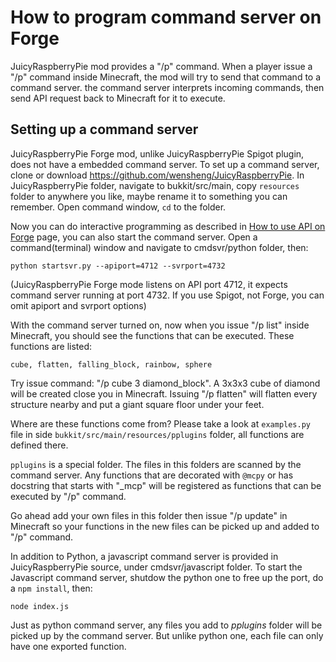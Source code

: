 # How to program command server on Forge
JuicyRaspberryPie mod provides a "/p" command. When a player issue a "/p" command inside Minecraft, the mod will try to send that command to a command server.   the command server interprets incoming commands, then send API request back to Minecraft for it to execute.

## Setting up a command server
JuicyRaspberryPie Forge mod, unlike JuicyRaspberryPie Spigot plugin, does not have a embedded command server. To set up a command server, clone or download https://github.com/wensheng/JuicyRaspberryPie. In JuicyRaspberryPie folder, navigate to bukkit/src/main, copy `resources` folder to anywhere you like, maybe rename it to something you can remember.  Open command window, `cd` to the folder.

Now you can do interactive programming as described in [How to use API on Forge](using-api-forge.md) page, you can also start the command server. Open a command(terminal) window and navigate to cmdsvr/python folder, then:

    python startsvr.py --apiport=4712 --svrport=4732

(JuicyRaspberryPie Forge mode listens on API port 4712, it expects command server running at port 4732.  If you use Spigot, not Forge, you can omit apiport and svrport options)

With the command server turned on, now when you issue "/p list" inside Minecraft, you should see the functions that can be executed.  These functions are listed:

```
cube, flatten, falling_block, rainbow, sphere
```

Try issue command: "/p cube 3 diamond_block".  A 3x3x3 cube of diamond will be created close you in Minecraft.  Issuing "/p flatten" will flatten every structure nearby and put a giant square floor under your feet.

Where are these functions come from?  Please take a look at `examples.py` file in side `bukkit/src/main/resources/pplugins` folder, all functions are defined there.

`pplugins` is a special folder.   The files in this folders are scanned by the command server.  Any functions that are decorated with `@mcpy` or has docstring that starts with "_mcp" will be registered as functions that can be executed by "/p" command.  

Go ahead add your own files in this folder then issue "/p update" in Minecraft so your functions in the new files can be picked up and added to "/p" command.

In addition to Python, a javascript command server is provided in JuicyRaspberryPie source, under cmdsvr/javascript folder.  To start the Javascript command server, shutdow the python one to free up the port, do a `npm install`, then:

    node index.js

Just as python command server, any files you add to *pplugins* folder will be picked up by the command server.  But unlike python one, each file can only have one exported function.

